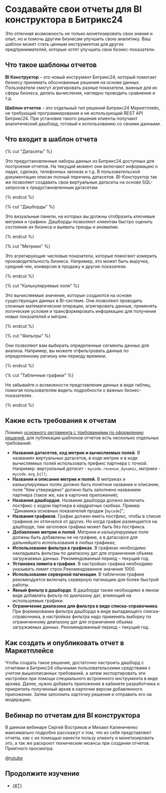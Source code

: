 # Создавайте свои отчеты для BI конструктора в Битрикс24

Это отличная возможность не только монетизировать свои знания и опыт, но и помочь другим бизнесам улучшить свою аналитику. Ваш шаблон может стать ценным инструментом для других предпринимателей, которые хотят улучшить свои бизнес-показатели.

## Что такое шаблоны отчетов

**BI Конструктор** – это новый инструмент Битрикс24, который помогает бизнесу принимать обоснованные решения на основе данных. Пользователи смогут агрегировать разные показатели, важные для их сферы бизнеса, делать вычисления, наглядно проводить сравнение и т.д.

**Шаблон отчетов** – это отдельный тип решений Битрикс24 Маркетплейс, не требующий программирования и не использующий REST API Битрикс24. При установке такого решения клиенты получают аналитический дашборд, готовый к использованию со своими данными.

## Что входит в шаблон отчета

{% cut "Датасеты" %}

Это предустановленные наборы данных из Битрикс24 доступных для построения отчетов. На текущий момент они включают информацию о лидах, сделках, телефонных звонках и т.д. В пользовательской документации описан полный перечень датасетов. BI-Конструктор так же позволяет создавать свои виртуальные датасеты на основе SQL-запросов к предустановленным датасетам.

{% endcut %}

{% cut "Дашборды" %}

Это визуальные панели, на которых вы должны отобразить ключевые метрики и графики. Дашборды позволяют клиентам быстро оценить состояние их бизнеса и выявить тренды и аномалии.

{% endcut %}

{% cut "Метрики" %}

Это агрегирующие числовые показатели, которые помогают измерить производительность бизнеса. Например, это может быть выручка, средний чек, конверсия в продажу и другие показатели. 

{% endcut %}

{% cut "Калькулируемые поля" %}

Это вычисляемые значения, которые создаются на основе существующих данных в BI-системе. Они позволяют проводить сложные математические операции, агрегировать данные, применять логические условия и трансформировать информацию для получения новых показателей и метрик.

{% endcut %}

{% cut "Фильтры" %}

Они позволяют вам выбирать определенные сегменты данных для анализа. Например, вы можете отфильтровать данные по определенному региону или периоду времени.

{% endcut %}

{% cut "Табличные графики" %}

Не забывайте о возможности представления данных в виде таблиц, помогая пользователям видеть подробности о важных бизнес-показателях.

{% endcut %}

## Какие есть требования к отчетам

Помимо [основного регламента с требованиями по оформлению решений](./common-requirements.md), для публикации шаблонов отчетов есть несколько отдельных требований:

- **Названия датасетов, код метрик и вычисляемых полей**. В названиях виртуальных датасетов, в коде метрик и в коде вычисляемых полей использовать префикс партнера с точкой. Например: _виртуальный датасет_ - `mycode.revenue_dynamic`, _метрика_ - `mycode.avg_bill`;
- **Названия и описание метрик и полей**. В метриках и калькулируемых полях должно быть понятное название и описание, поле "Кем утверждено" должно быть заполнено названием партнера (такое же, как в карточке приложения);
- **Названия дашбордов**. Название дашборда должно включать постфикс с кодом партнера в квадратных скобках. Пример "Динамика основных показателей продаж [`mycode`]";
- **Названия графиков**. График должен иметь постфикс, чтобы в списке графиков он отличался от других. Но когда график размещается на дашборде, там заголовок графика может быть без постфикса.
- **Добавление метрик и полей**. Метрики и калькулируемые поля должны быть добавлены не на графике, а в датасорсе для дальнейшего использования в любых графиках;
- **Использование фильтра в графиках**. В графиках необходимо накладывать фильтры по диапазону дат для ограничения объема загружаемых данных. Рекомендованный период – текущий год.
- **Установка лимита в графике**. В настройках графика необходимо указывать лимит строк.Рекомендованное значение 1000.
- **Использование серверной пагинации**. В табличном графике рекомендуется включать серверную пагинацию для более быстрой работы.
- **Явный фильтр в дашборде**. В дашборде также необходимо в явном виде добавлять фильтр по диапазону дат, влияющий на используемые графики.
- **Ограничение диапазона для фильтра в виде списка-справочника**. При формировании фильтра дашборда в виде выпадающего списка-справочника, в настройках фильтра надо применять выборку по ограниченному диапазону дат для ограничения объема загружаемых данных. Рекомендованный период – текущий год.

## Как создать и опубликовать отчет в Маркетплейсе

Чтобы создать такое решение, достаточно настроить дашборд с отчетами в Битрикс24 обычными пользовательскими средствами с учетом вышеописанных требований, а затем экспортировать эти настройки при помощи специального встроенного инструмента в виде архива. Далее, нужно добавить приложение в кабинете разработчика и прикрепить полученный архив в карточке версии добавленного приложения. Затем заполнить карточку решения и отправить его на модерацию.

## Вебинар по отчетам для BI конструктора

В данном вебинаре Сергей Востриков и Михаил Калиниченко максимально подробно расскажут о том, что из себя представляют отчеты, как с их помощью нанести пользу клиенту и монетизировать это, а так же раскроют технические нюансы при создании отчетов. Приятного просмотра.

@[rutube](https://rutube.ru/play/embed/12dc50432cc600f718363ade6158ee88/?p=W89iRB1VcT8hNhBOHtlB_w)

## Продолжите изучение

- [{#T}](./common-requirements.md)
